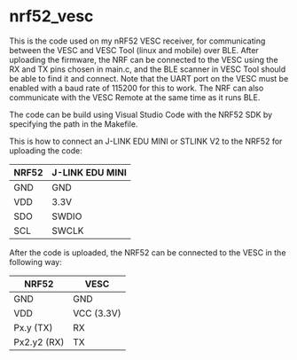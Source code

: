 # nrf52_vesc

This is the code used on my nRF52 VESC receiver, for communicating between the VESC and VESC Tool (linux and mobile) over BLE. After uploading the firmware, the NRF can be connected to the VESC using the RX and TX pins chosen in main.c, and the BLE scanner in VESC Tool should be able to find it and connect. Note that the UART port on the VESC must be enabled with a baud rate of 115200 for this to work. The NRF can also communicate with the VESC Remote at the same time as it runs BLE.  

The code can be build using Visual Studio Code with the NRF52 SDK by specifying the path in the Makefile. 

This is how to connect an J-LINK EDU MINI or STLINK V2 to the NRF52 for uploading the code:

| NRF52         | J-LINK EDU MINI|
| ------------- |----------------|
| GND           | GND            |
| VDD           | 3.3V           |
| SDO           | SWDIO          |
| SCL           | SWCLK          |

After the code is uploaded, the NRF52 can be connected to the VESC in the following way:

| NRF52         | VESC          |
| ------------- |---------------|
| GND           | GND           |
| VDD           | VCC (3.3V)    |
| Px.y (TX)     | RX            |
| Px2.y2 (RX)   | TX            |
